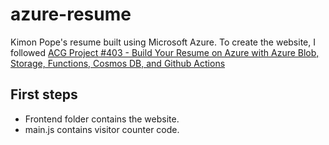 # azure-resume
Kimon Pope's resume built using Microsoft Azure.
To create the website, I followed [ACG Project #403 - Build Your Resume on Azure with Azure Blob, Storage, Functions, Cosmos DB, and Github Actions](https://acloud.guru/series/acg-projects/view/403) 
## First steps

- Frontend folder contains the website.
- main.js contains visitor counter code.
